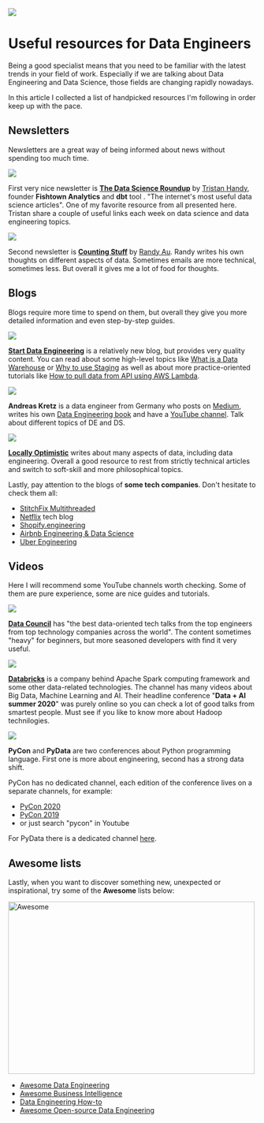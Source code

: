 <img src="img/fig-useful-resources.png"/>

# Useful resources for Data Engineers

Being a good specialist means that you need to be familiar with the latest trends in your field of work. Especially if we are talking about Data Engineering and Data Science, those fields are changing rapidly nowadays.

In this article I collected a list of handpicked resources I'm following in order keep up with the pace.

## Newsletters

Newsletters are a great way of being informed about news without spending too much time.

<img src="img/fig-nl-1.png"/>

First very nice newsletter is [**The Data Science Roundup**](http://roundup.fishtownanalytics.com) by [Tristan Handy](https://twitter.com/jthandy), founder **Fishtown Analytics** and **dbt** tool . "The internet's most useful data science articles". One of my favorite resource from all presented here. Tristan share a couple of useful links each week on data science and data engineering topics.

<img src="img/fig-nl-2.png"/>

Second newsletter is [**Counting Stuff**](https://counting.substack.com/) by [Randy Au](https://twitter.com/Randy_Au). Randy writes his own thoughts on different aspects of data. Sometimes emails are more technical, sometimes less. But overall it gives me a lot of food for thoughts.

## Blogs

Blogs require more time to spend on them, but overall they give you more detailed information and even step-by-step guides.

<img src="img/fig-blog-1.png"/>

[**Start Data Engineering**](https://www.startdataengineering.com/) is a relatively new blog, but provides very quality content. You can read about some high-level topics like [What is a Data Warehouse](https://www.startdataengineering.com/post/what-is-a-data-warehouse/) or [Why to use Staging](https://www.startdataengineering.com/post/what-and-why-staging/) as well as about more practice-oriented tutorials like [How to pull data from API using AWS Lambda](startdataengineering.com/post/pull-data-from-api-using-lambda-s3/).

<img src="img/fig-blog-2.png"/>

**Andreas Kretz** is a data engineer from Germany who posts on [Medium](https://medium.com/@andreaskayy), writes his own [Data Engineering book](https://github.com/andkret/Cookbook) and have a [YouTube channel](https://www.youtube.com/channel/UCY8mzqqGwl5_bTpBY9qLMAA). Talk about different topics of DE and DS.

<img src="img/fig-blog-3.png"/>

[**Locally Optimistic**](https://locallyoptimistic.com/) writes about many aspects of data, including data engineering. Overall a good resource to rest from strictly technical articles and switch to soft-skill and more philosophical topics.

Lastly, pay attention to the blogs of **some tech companies**. Don't hesitate to check them all:
- [StitchFix Multithreaded](https://multithreaded.stitchfix.com/blog/)
- [Netflix](https://netflixtechblog.com/) tech blog
- [Shopify.engineering](https://shopify.engineering/)
- [Airbnb Engineering & Data Science](https://medium.com/airbnb-engineering)
- [Uber Engineering](https://eng.uber.com/)

## Videos

Here I will recommend some YouTube channels worth checking. Some of them are pure experience, some are nice guides and tutorials.

<img src="img/fig-yt-1.png"/>

[**Data Council**](https://www.youtube.com/channel/UCAezwIIm1SfsqdmbQI-65pA) has "the best data-oriented tech talks from the top engineers from top technology companies across the world". The content sometimes "heavy" for beginners, but more seasoned developers with find it very useful.

<img src="img/fig-yt-2.png"/>

[**Databricks**](https://www.youtube.com/channel/UC3q8O3Bh2Le8Rj1-Q-_UUbA) is a company behind Apache Spark computing framework and some other data-related technologies. The channel has many videos about Big Data, Machine Learning and AI. Their headline conference "**Data + AI summer 2020**" was purely online so you can check a lot of good talks from smartest people. Must see if you like to know more about Hadoop technilogies.

<img src="img/fig-yt-4.png"/>

**PyCon** and **PyData** are two conferences about Python programming language. First one is more about engineering, second has a strong data shift.

PyCon has no dedicated channel, each edition of the conference lives on a separate channels, for example:
- [PyCon 2020](https://www.youtube.com/c/PyCon2020)
- [PyCon 2019](https://www.youtube.com/c/pycon2019)
- or just search "pycon" in Youtube

For PyData there is a dedicated channel [here](https://www.youtube.com/user/PyDataTV).

## Awesome lists

Lastly, when you want to discover something new, unexpected or inspirational, try some of the **Awesome** lists below:

<img width="500" height="350" src="https://raw.githubusercontent.com/sindresorhus/awesome/main/media/logo.svg" alt="Awesome">

- [Awesome Data Engineering](https://github.com/igorbarinov/awesome-data-engineering)
- [Awesome Business Intelligence](https://github.com/thenaturalist/awesome-business-intelligence)
- [Data Engineering How-to](https://github.com/adilkhash/Data-Engineering-HowTo)
- [Awesome Open-source Data Engineering](https://github.com/gunnarmorling/awesome-opensource-data-engineering)
